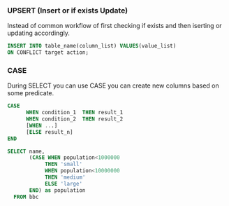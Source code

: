 ### UPSERT (Insert or if exists Update)
 Instead of common workflow of first checking if exists and then iserting or updating accordingly.  
```SQL
INSERT INTO table_name(column_list) VALUES(value_list)
ON CONFLICT target action; 
```
### CASE
During SELECT you can use CASE you can create new columns based on some predicate.
```SQL
CASE 
      WHEN condition_1  THEN result_1
      WHEN condition_2  THEN result_2
      [WHEN ...]
      [ELSE result_n]
END
```
```sql
SELECT name,
       (CASE WHEN population<1000000 
            THEN 'small'
            WHEN population<10000000 
            THEN 'medium'
            ELSE 'large'
       END) as population
  FROM bbc
```